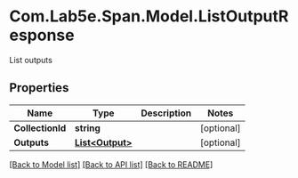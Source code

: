 # Com.Lab5e.Span.Model.ListOutputResponse
List outputs

## Properties

Name | Type | Description | Notes
------------ | ------------- | ------------- | -------------
**CollectionId** | **string** |  | [optional] 
**Outputs** | [**List&lt;Output&gt;**](Output.md) |  | [optional] 

[[Back to Model list]](../README.md#documentation-for-models) [[Back to API list]](../README.md#documentation-for-api-endpoints) [[Back to README]](../README.md)

